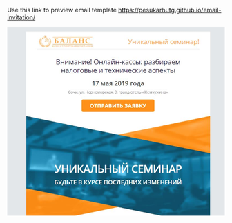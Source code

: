 Use this link to preview email template https://pesukarhutg.github.io/email-invitation/

![](https://github.com/PesukarhuTG/email-invitation/blob/master/assets/email-preview.JPG)
